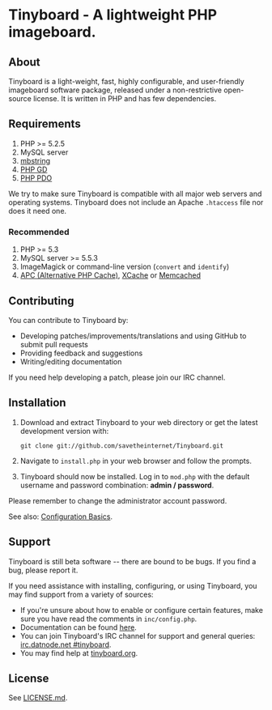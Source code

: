 Tinyboard - A lightweight PHP imageboard.
==========================================

About
------------
Tinyboard is a light-weight, fast, highly configurable, and user-friendly
imageboard software package, released under a non-restrictive open-source
license. It is written in PHP and has few dependencies.

Requirements
------------
1.	PHP >= 5.2.5
2.	MySQL server
3.	[mbstring](http://www.php.net/manual/en/mbstring.installation.php) 
4.	[PHP GD](http://www.php.net/manual/en/intro.image.php)
5.	[PHP PDO](http://www.php.net/manual/en/intro.pdo.php)

We try to make sure Tinyboard is compatible with all major web servers and
operating systems. Tinyboard does not include an Apache ```.htaccess``` file nor does
it need one.

### Recommended
1.	PHP >= 5.3
2.	MySQL server >= 5.5.3
3.	ImageMagick or command-line version (```convert``` and ```identify```)
4.	[APC (Alternative PHP Cache)](http://php.net/manual/en/book.apc.php), [XCache](http://xcache.lighttpd.net/) or [Memcached](http://www.php.net/manual/en/intro.memcached.php)

Contributing
------------
You can contribute to Tinyboard by:
*	Developing patches/improvements/translations and using GitHub to submit pull requests
*	Providing feedback and suggestions
*	Writing/editing documentation

If you need help developing a patch, please join our IRC channel.

Installation
-------------
1.	Download and extract Tinyboard to your web directory or get the latest
	development version with:

        git clone git://github.com/savetheinternet/Tinyboard.git
	
2.	Navigate to ```install.php``` in your web browser and follow the
	prompts.
3.	Tinyboard should now be installed. Log in to ```mod.php``` with the
	default username and password combination: **admin / password**.

Please remember to change the administrator account password.

See also: [Configuration Basics](http://tinyboard.org/docs/?p=Config).

Support
--------
Tinyboard is still beta software -- there are bound to be bugs. If you find a
bug, please report it.

If you need assistance with installing, configuring, or using Tinyboard, you may
find support from a variety of sources:

*	If you're unsure about how to enable or configure certain features, make
	sure you have read the comments in ```inc/config.php```.
*	Documentation can be found [here](http://tinyboard.org/docs/).
*	You can join Tinyboard's IRC channel for support and general queries: 
	[irc.datnode.net #tinyboard](irc://irc.datnode.net/tinyboard).
*	You may find help at [tinyboard.org](http://tinyboard.org/#help).

License
--------
See [LICENSE.md](http://github.com/savetheinternet/Tinyboard/blob/master/LICENSE.md).

